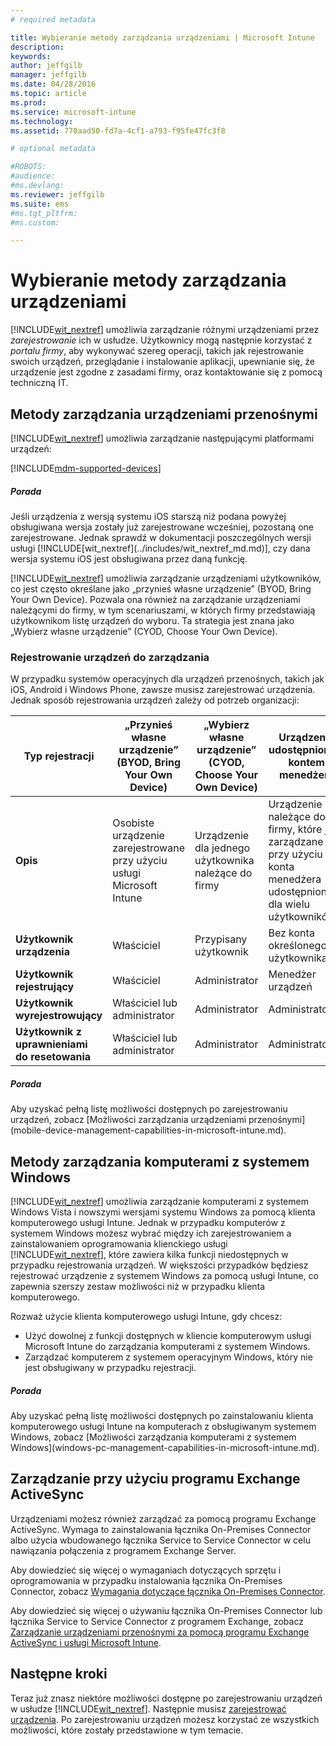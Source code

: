 ```yaml
---
# required metadata

title: Wybieranie metody zarządzania urządzeniami | Microsoft Intune
description:
keywords:
author: jeffgilb
manager: jeffgilb
ms.date: 04/28/2016
ms.topic: article
ms.prod:
ms.service: microsoft-intune
ms.technology:
ms.assetid: 770aad50-fd7a-4cf1-a793-f95fe47fc3f8

# optional metadata

#ROBOTS:
#audience:
#ms.devlang:
ms.reviewer: jeffgilb
ms.suite: ems
#ms.tgt_pltfrm:
#ms.custom:

---
```


# Wybieranie metody zarządzania urządzeniami
[!INCLUDE[wit_nextref](../includes/wit_nextref_md.md)] umożliwia zarządzanie różnymi urządzeniami przez *zarejestrowanie* ich w usłudze. Użytkownicy mogą następnie korzystać z *portalu firmy*, aby wykonywać szereg operacji, takich jak rejestrowanie swoich urządzeń, przeglądanie i instalowanie aplikacji, upewnianie się, że urządzenie jest zgodne z zasadami firmy, oraz kontaktowanie się z pomocą techniczną IT.

## Metody zarządzania urządzeniami przenośnymi
[!INCLUDE[wit_nextref](../includes/wit_nextref_md.md)] umożliwia zarządzanie następującymi platformami urządzeń:

[!INCLUDE[mdm-supported-devices](../includes/mdm-supported-devices.md)]

<div class="alert alert-tip">
  <h5><span class="icon-tip"></span> Porada</h5>
  <p>Jeśli urządzenia z wersją systemu iOS starszą niż podana powyżej obsługiwana wersja zostały już zarejestrowane wcześniej, pozostaną one zarejestrowane. Jednak sprawdź w dokumentacji poszczególnych wersji usługi [!INCLUDE[wit_nextref](../includes/wit_nextref_md.md)], czy dana wersja systemu iOS jest obsługiwana przez daną funkcję.</p>
</div>

[!INCLUDE[wit_nextref](../includes/wit_nextref_md.md)] umożliwia zarządzanie urządzeniami użytkowników, co jest często określane jako „przynieś własne urządzenie” (BYOD, Bring Your Own Device). Pozwala ona również na zarządzanie urządzeniami należącymi do firmy, w tym scenariuszami, w których firmy przedstawiają użytkownikom listę urządzeń do wyboru. Ta strategia jest znana jako „Wybierz własne urządzenie” (CYOD, Choose Your Own Device).

### Rejestrowanie urządzeń do zarządzania
W przypadku systemów operacyjnych dla urządzeń przenośnych, takich jak iOS, Android i Windows Phone, zawsze musisz zarejestrować urządzenia. Jednak sposób rejestrowania urządzeń zależy od potrzeb organizacji:

|Typ rejestracji|„Przynieś własne urządzenie” (BYOD, Bring Your Own Device)|„Wybierz własne urządzenie” (CYOD, Choose Your Own Device)|Urządzenie udostępnione z kontem menedżera|Urządzenie udostępnione bez konta użytkownika|
|-------------------|--------|--------|--------------------------------------|----------------------------------------|
|**Opis**|Osobiste urządzenie zarejestrowane przy użyciu usługi Microsoft Intune|Urządzenie dla jednego użytkownika należące do firmy|Urządzenie należące do firmy, które jest zarządzane przy użyciu konta menedżera udostępnionego dla wielu użytkowników|Urządzenie bez użytkownika należące do firmy, z którego korzysta wielu użytkowników.|
|**Użytkownik urządzenia**|Właściciel|Przypisany użytkownik|Bez konta określonego użytkownika|Bez określonego użytkownika|
|**Użytkownik rejestrujący**|Właściciel|Administrator|Menedżer urządzeń|Dowolny użytkownik|
|**Użytkownik wyrejestrowujący**|Właściciel lub administrator|Administrator|Administrator|Administrator|
|**Użytkownik z uprawnieniami do resetowania**|Właściciel lub administrator|Administrator|Administrator|Administrator|

<div class="alert alert-tip">
  <h5><span class="icon-tip"></span> Porada</h5>
  <p>Aby uzyskać pełną listę możliwości dostępnych po zarejestrowaniu urządzeń, zobacz [Możliwości zarządzania urządzeniami przenośnymi](mobile-device-management-capabilities-in-microsoft-intune.md).</p>
</div>



## Metody zarządzania komputerami z systemem Windows
[!INCLUDE[wit_nextref](../includes/wit_nextref_md.md)] umożliwia zarządzanie komputerami z systemem Windows Vista i nowszymi wersjami systemu Windows za pomocą klienta komputerowego usługi Intune. Jednak w przypadku komputerów z systemem Windows możesz wybrać między ich zarejestrowaniem a zainstalowaniem oprogramowania klienckiego usługi [!INCLUDE[wit_nextref](../includes/wit_nextref_md.md)], które zawiera kilka funkcji niedostępnych w przypadku rejestrowania urządzeń. W większości przypadków będziesz rejestrować urządzenie z systemem Windows za pomocą usługi Intune, co zapewnia szerszy zestaw możliwości niż w przypadku klienta komputerowego.

Rozważ użycie klienta komputerowego usługi Intune, gdy chcesz:
<ul>
<li>Użyć dowolnej z funkcji dostępnych w kliencie komputerowym usługi Microsoft Intune do zarządzania komputerami z systemem Windows.</li>
<li>Zarządzać komputerem z systemem operacyjnym Windows, który nie jest obsługiwany w przypadku rejestracji.</li>
</ul>

<div class="alert alert-tip">
  <h5><span class="icon-tip"></span> Porada</h5>
  <p>Aby uzyskać pełną listę możliwości dostępnych po zainstalowaniu klienta komputerowego usługi Intune na komputerach z obsługiwanym systemem Windows, zobacz [Możliwości zarządzania komputerami z systemem Windows](windows-pc-management-capabilities-in-microsoft-intune.md).</p>
</div>

## Zarządzanie przy użyciu programu Exchange ActiveSync
Urządzeniami możesz również zarządzać za pomocą programu Exchange ActiveSync. Wymaga to zainstalowania łącznika On-Premises Connector albo użycia wbudowanego łącznika Service to Service Connector w celu nawiązania połączenia z programem Exchange Server.

Aby dowiedzieć się więcej o wymaganiach dotyczących sprzętu i oprogramowania w przypadku instalowania łącznika On-Premises Connector, zobacz [Wymagania dotyczące łącznika On-Premises Connector](../deploy-use/intune-on-premises-exchange-connector#requirements-for-the-on-premises-connector).

Aby dowiedzieć się więcej o używaniu łącznika On-Premises Connector lub łącznika Service to Service Connector z programem Exchange, zobacz [Zarządzanie urządzeniami przenośnymi za pomocą programu Exchange ActiveSync i usługi Microsoft Intune](../deploy-use/mobile-device-management-with-exchange-activesync-and-microsoft-intune).



## Następne kroki
Teraz już znasz niektóre możliwości dostępne po zarejestrowaniu urządzeń w usłudze [!INCLUDE[wit_nextref](../includes/wit_nextref_md.md)]. Następnie musisz [zarejestrować urządzenia](../deploy-use/enroll-devices-in-microsoft-intune). Po zarejestrowaniu urządzeń możesz korzystać ze wszystkich możliwości, które zostały przedstawione w tym temacie. <!--lindavr: There's a logical flaw in our "get to know/get started" content. You can take the path in this topic or you can take the path in the What to know before your get started topic. And they don't cover the same ground. -->


<!--HONumber=May16_HO4-->


